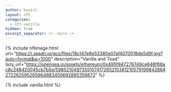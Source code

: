 ```yaml
---
author: bsoist
layout: nft
categories:
  - nft-vanilla
hidden: true
excerpt_separator: <!--more-->
---
```

{% include nftimage.html 
url="https://i.seadn.io/gcs/files/18c147e8e53380e07af4070018de5d9f.jpg?auto=format&w=1000"
description="Vanilla and Toad"
lazy_url="https://opensea.io/assets/ethereum/0x495f947276749ce646f68ac8c248420045cb7b5e/5985210497355107417265215381210579199842884272282595265964883450692865359873"
%}


<!--more-->
{% include vanilla.html %}
